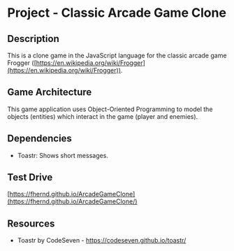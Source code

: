 # Project - Classic Arcade Game Clone

## Description
This is a clone game in the JavaScript language for the classic arcade game Frogger ([https://en.wikipedia.org/wiki/Frogger](https://en.wikipedia.org/wiki/Frogger)).

## Game Architecture

This game application uses Object-Oriented Programming to model the objects (entities) which interact in the game (player and enemies).

## Dependencies
* Toastr: Shows short messages.

## Test Drive

[https://fhernd.github.io/ArcadeGameClone](https://fhernd.github.io/ArcadeGameClone/)

## Resources

* Toastr by CodeSeven - https://codeseven.github.io/toastr/